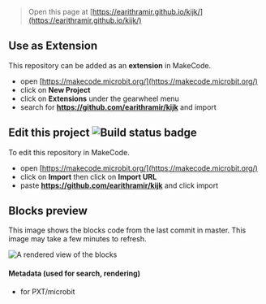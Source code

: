 
> Open this page at [https://earithramir.github.io/kijk/](https://earithramir.github.io/kijk/)

## Use as Extension

This repository can be added as an **extension** in MakeCode.

* open [https://makecode.microbit.org/](https://makecode.microbit.org/)
* click on **New Project**
* click on **Extensions** under the gearwheel menu
* search for **https://github.com/earithramir/kijk** and import

## Edit this project ![Build status badge](https://github.com/earithramir/kijk/workflows/MakeCode/badge.svg)

To edit this repository in MakeCode.

* open [https://makecode.microbit.org/](https://makecode.microbit.org/)
* click on **Import** then click on **Import URL**
* paste **https://github.com/earithramir/kijk** and click import

## Blocks preview

This image shows the blocks code from the last commit in master.
This image may take a few minutes to refresh.

![A rendered view of the blocks](https://github.com/earithramir/kijk/raw/master/.github/makecode/blocks.png)

#### Metadata (used for search, rendering)

* for PXT/microbit
<script src="https://makecode.com/gh-pages-embed.js"></script><script>makeCodeRender("{{ site.makecode.home_url }}", "{{ site.github.owner_name }}/{{ site.github.repository_name }}");</script>
